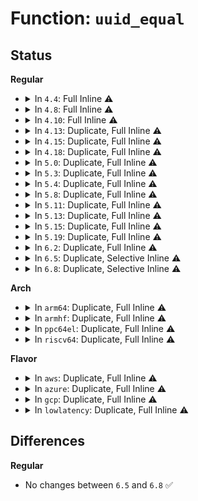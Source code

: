 # Function: <code>uuid_equal</code>

## Status
<b>Regular</b>
<ul>
<li>
<details>
<summary>In <code>4.4</code>: Full Inline ⚠️</summary>

**Collision:** Unique Static

**Inline:** Full

**Transformation:** False

**Instances:**

```
In drivers/md/md.c (ffffffff81694208)
Location: drivers/md/md.c:803
Inline: True
```
</details>
</li>
<li>
<details>
<summary>In <code>4.8</code>: Full Inline ⚠️</summary>

**Collision:** Unique Static

**Inline:** Full

**Transformation:** False

**Instances:**

```
In drivers/md/md.c (ffffffff816f4cda)
Location: drivers/md/md.c:803
Inline: True
```
</details>
</li>
<li>
<details>
<summary>In <code>4.10</code>: Full Inline ⚠️</summary>

**Collision:** Unique Static

**Inline:** Full

**Transformation:** False

**Instances:**

```
In drivers/md/md.c (ffffffff81726490)
Location: drivers/md/md.c:833
Inline: True
```
</details>
</li>
<li>
<details>
<summary>In <code>4.13</code>: Duplicate, Full Inline ⚠️</summary>

**Collision:** Static Duplication

**Inline:** Full

**Transformation:** False

**Instances:**

```
In security/integrity/ima/ima_policy.c (ffffffff813f9756)
Location: include/linux/uuid.h:58
Inline: True
Inline callers:
  - security/integrity/ima/ima_policy.c:ima_parse_rule
  - security/integrity/ima/ima_policy.c:ima_match_policy
```
```
In block/partitions/ldm.c (ffffffff8143f980)
Location: include/linux/uuid.h:58
Inline: True
Inline callers:
  - block/partitions/ldm.c:ldm_partition
  - block/partitions/ldm.c:ldm_partition
```
</details>
</li>
<li>
<details>
<summary>In <code>4.15</code>: Duplicate, Full Inline ⚠️</summary>

**Collision:** Static Duplication

**Inline:** Full

**Transformation:** False

**Instances:**

```
In security/integrity/ima/ima_policy.c (ffffffff81421be8)
Location: include/linux/uuid.h:58
Inline: True
Inline callers:
  - security/integrity/ima/ima_policy.c:ima_parse_rule
  - security/integrity/ima/ima_policy.c:ima_match_policy
```
```
In block/partitions/ldm.c (ffffffff8146be14)
Location: include/linux/uuid.h:58
Inline: True
Inline callers:
  - block/partitions/ldm.c:ldm_partition
  - block/partitions/ldm.c:ldm_partition
```
</details>
</li>
<li>
<details>
<summary>In <code>4.18</code>: Duplicate, Full Inline ⚠️</summary>

**Collision:** Static Duplication

**Inline:** Full

**Transformation:** False

**Instances:**

```
In security/integrity/ima/ima_policy.c (ffffffff8145445f)
Location: include/linux/uuid.h:59
Inline: True
Inline callers:
  - security/integrity/ima/ima_policy.c:ima_parse_rule
  - security/integrity/ima/ima_policy.c:ima_match_policy
```
```
In block/partitions/ldm.c (ffffffff8149ee8b)
Location: include/linux/uuid.h:59
Inline: True
Inline callers:
  - block/partitions/ldm.c:ldm_partition
  - block/partitions/ldm.c:ldm_partition
```
</details>
</li>
<li>
<details>
<summary>In <code>5.0</code>: Duplicate, Full Inline ⚠️</summary>

**Collision:** Static Duplication

**Inline:** Full

**Transformation:** False

**Instances:**

```
In security/integrity/ima/ima_policy.c (ffffffff8147119c)
Location: include/linux/uuid.h:59
Inline: True
Inline callers:
  - security/integrity/ima/ima_policy.c:ima_parse_rule
  - security/integrity/ima/ima_policy.c:ima_match_policy
```
```
In block/partitions/ldm.c (ffffffff814b9233)
Location: include/linux/uuid.h:59
Inline: True
Inline callers:
  - block/partitions/ldm.c:ldm_partition
  - block/partitions/ldm.c:ldm_partition
```
</details>
</li>
<li>
<details>
<summary>In <code>5.3</code>: Duplicate, Full Inline ⚠️</summary>

**Collision:** Static Duplication

**Inline:** Full

**Transformation:** False

**Instances:**

```
In security/integrity/ima/ima_policy.c (ffffffff8149ebcf)
Location: include/linux/uuid.h:51
Inline: True
Inline callers:
  - security/integrity/ima/ima_policy.c:ima_parse_rule
  - security/integrity/ima/ima_policy.c:ima_match_policy
```
```
In block/partitions/ldm.c (ffffffff814e7e2a)
Location: include/linux/uuid.h:51
Inline: True
Inline callers:
  - block/partitions/ldm.c:ldm_partition
  - block/partitions/ldm.c:ldm_validate_privheads
```
</details>
</li>
<li>
<details>
<summary>In <code>5.4</code>: Duplicate, Full Inline ⚠️</summary>

**Collision:** Static Duplication

**Inline:** Full

**Transformation:** False

**Instances:**

```
In security/integrity/ima/ima_policy.c (ffffffff814b972f)
Location: include/linux/uuid.h:51
Inline: True
Inline callers:
  - security/integrity/ima/ima_policy.c:ima_parse_rule
  - security/integrity/ima/ima_policy.c:ima_match_policy
```
```
In block/partitions/ldm.c (ffffffff815011fa)
Location: include/linux/uuid.h:51
Inline: True
Inline callers:
  - block/partitions/ldm.c:ldm_partition
  - block/partitions/ldm.c:ldm_validate_privheads
```
</details>
</li>
<li>
<details>
<summary>In <code>5.8</code>: Duplicate, Full Inline ⚠️</summary>

**Collision:** Static Duplication

**Inline:** Full

**Transformation:** False

**Instances:**

```
In security/integrity/ima/ima_policy.c (ffffffff8151993c)
Location: include/linux/uuid.h:61
Inline: True
Inline callers:
  - security/integrity/ima/ima_policy.c:ima_parse_rule
```
```
In block/partitions/ldm.c (ffffffff815610aa)
Location: include/linux/uuid.h:61
Inline: True
Inline callers:
  - block/partitions/ldm.c:ldm_create_data_partitions
  - block/partitions/ldm.c:ldm_validate_privheads
```
```
In drivers/vfio/pci/vfio_pci.c (ffffffff818a38c3)
Location: include/linux/uuid.h:61
Inline: True
Inline callers:
  - drivers/vfio/pci/vfio_pci.c:vfio_pci_validate_vf_token
  - drivers/vfio/pci/vfio_pci.c:vfio_pci_validate_vf_token
```
</details>
</li>
<li>
<details>
<summary>In <code>5.11</code>: Duplicate, Full Inline ⚠️</summary>

**Collision:** Static Duplication

**Inline:** Full

**Transformation:** False

**Instances:**

```
In security/integrity/ima/ima_policy.c (ffffffff81536c1f)
Location: include/linux/uuid.h:61
Inline: True
Inline callers:
  - security/integrity/ima/ima_policy.c:ima_parse_rule
```
```
In block/partitions/ldm.c (ffffffff8157cb9a)
Location: include/linux/uuid.h:61
Inline: True
Inline callers:
  - block/partitions/ldm.c:ldm_create_data_partitions
  - block/partitions/ldm.c:ldm_validate_privheads
```
```
In lib/pldmfw/pldmfw.c (ffffffff8160afe0)
Location: include/linux/uuid.h:61
Inline: True
Inline callers:
  - lib/pldmfw/pldmfw.c:pldm_parse_header
```
```
In drivers/vfio/pci/vfio_pci.c (ffffffff818b28a3)
Location: include/linux/uuid.h:61
Inline: True
Inline callers:
  - drivers/vfio/pci/vfio_pci.c:vfio_pci_validate_vf_token
  - drivers/vfio/pci/vfio_pci.c:vfio_pci_validate_vf_token
```
</details>
</li>
<li>
<details>
<summary>In <code>5.13</code>: Duplicate, Full Inline ⚠️</summary>

**Collision:** Static Duplication

**Inline:** Full

**Transformation:** False

**Instances:**

```
In security/integrity/ima/ima_policy.c (ffffffff8153ea83)
Location: include/linux/uuid.h:61
Inline: True
Inline callers:
  - security/integrity/ima/ima_policy.c:ima_parse_rule
```
```
In block/partitions/ldm.c (ffffffff815845f8)
Location: include/linux/uuid.h:61
Inline: True
Inline callers:
  - block/partitions/ldm.c:ldm_create_data_partitions
  - block/partitions/ldm.c:ldm_validate_privheads
```
```
In lib/pldmfw/pldmfw.c (ffffffff815ee0c3)
Location: include/linux/uuid.h:61
Inline: True
Inline callers:
  - lib/pldmfw/pldmfw.c:pldm_parse_header
```
```
In drivers/vfio/pci/vfio_pci.c (ffffffff81895b97)
Location: include/linux/uuid.h:61
Inline: True
Inline callers:
  - drivers/vfio/pci/vfio_pci.c:vfio_pci_validate_vf_token
  - drivers/vfio/pci/vfio_pci.c:vfio_pci_validate_vf_token
```
</details>
</li>
<li>
<details>
<summary>In <code>5.15</code>: Duplicate, Full Inline ⚠️</summary>

**Collision:** Static Duplication

**Inline:** Full

**Transformation:** False

**Instances:**

```
In security/integrity/ima/ima_policy.c (ffffffff8159e222)
Location: include/linux/uuid.h:61
Inline: True
Inline callers:
  - security/integrity/ima/ima_policy.c:ima_parse_rule
```
```
In block/partitions/ldm.c (ffffffff815e9dd8)
Location: include/linux/uuid.h:61
Inline: True
Inline callers:
  - block/partitions/ldm.c:ldm_create_data_partitions
  - block/partitions/ldm.c:ldm_validate_privheads
```
```
In lib/pldmfw/pldmfw.c (ffffffff8165b183)
Location: include/linux/uuid.h:61
Inline: True
Inline callers:
  - lib/pldmfw/pldmfw.c:pldm_parse_header
```
```
In drivers/vfio/pci/vfio_pci_core.c (ffffffff81929b37)
Location: include/linux/uuid.h:61
Inline: True
Inline callers:
  - drivers/vfio/pci/vfio_pci_core.c:vfio_pci_validate_vf_token
  - drivers/vfio/pci/vfio_pci_core.c:vfio_pci_validate_vf_token
```
</details>
</li>
<li>
<details>
<summary>In <code>5.19</code>: Duplicate, Full Inline ⚠️</summary>

**Collision:** Static Duplication

**Inline:** Full

**Transformation:** False

**Instances:**

```
In security/integrity/ima/ima_policy.c (ffffffff816432f3)
Location: include/linux/uuid.h:61
Inline: True
Inline callers:
  - security/integrity/ima/ima_policy.c:ima_parse_rule
  - security/integrity/ima/ima_policy.c:ima_match_rules
```
```
In block/partitions/ldm.c (ffffffff81699728)
Location: include/linux/uuid.h:61
Inline: True
Inline callers:
  - block/partitions/ldm.c:ldm_create_data_partitions
  - block/partitions/ldm.c:ldm_validate_privheads
```
```
In lib/pldmfw/pldmfw.c (ffffffff81774012)
Location: include/linux/uuid.h:61
Inline: True
Inline callers:
  - lib/pldmfw/pldmfw.c:pldm_parse_header
```
```
In drivers/nvdimm/namespace_devs.c (ffffffff819e015a)
Location: include/linux/uuid.h:61
Inline: True
Inline callers:
  - drivers/nvdimm/namespace_devs.c:scan_labels
  - drivers/nvdimm/namespace_devs.c:select_pmem_id
  - drivers/nvdimm/namespace_devs.c:has_uuid_at_pos
  - drivers/nvdimm/namespace_devs.c:is_uuid_busy
```
```
In drivers/nvdimm/label.c (0)
Location: include/linux/uuid.h:61
Inline: False
```
```
In drivers/nvdimm/btt_devs.c (ffffffff819e5611)
Location: include/linux/uuid.h:61
Inline: True
Inline callers:
  - drivers/nvdimm/btt_devs.c:nd_btt_arena_is_valid
  - drivers/nvdimm/btt_devs.c:nd_btt_arena_is_valid
```
```
In drivers/vfio/pci/vfio_pci_core.c (ffffffff81a7ff96)
Location: include/linux/uuid.h:61
Inline: True
Inline callers:
  - drivers/vfio/pci/vfio_pci_core.c:vfio_pci_validate_vf_token
  - drivers/vfio/pci/vfio_pci_core.c:vfio_pci_validate_vf_token
```
</details>
</li>
<li>
<details>
<summary>In <code>6.2</code>: Duplicate, Full Inline ⚠️</summary>

**Collision:** Static Duplication

**Inline:** Full

**Transformation:** False

**Instances:**

```
In security/integrity/ima/ima_policy.c (ffffffff816fb5b3)
Location: include/linux/uuid.h:61
Inline: True
Inline callers:
  - security/integrity/ima/ima_policy.c:ima_parse_rule
  - security/integrity/ima/ima_policy.c:ima_match_rules
```
```
In block/partitions/ldm.c (ffffffff81758b38)
Location: include/linux/uuid.h:61
Inline: True
Inline callers:
  - block/partitions/ldm.c:ldm_create_data_partitions
  - block/partitions/ldm.c:ldm_validate_privheads
```
```
In lib/pldmfw/pldmfw.c (ffffffff818a4af2)
Location: include/linux/uuid.h:61
Inline: True
Inline callers:
  - lib/pldmfw/pldmfw.c:pldm_parse_header
```
```
In drivers/nvdimm/namespace_devs.c (ffffffff81b5bb81)
Location: include/linux/uuid.h:61
Inline: True
Inline callers:
  - drivers/nvdimm/namespace_devs.c:scan_labels
  - drivers/nvdimm/namespace_devs.c:select_pmem_id
  - drivers/nvdimm/namespace_devs.c:has_uuid_at_pos
  - drivers/nvdimm/namespace_devs.c:is_uuid_busy
```
```
In drivers/nvdimm/label.c (0)
Location: include/linux/uuid.h:61
Inline: False
```
```
In drivers/nvdimm/btt_devs.c (ffffffff81b614b1)
Location: include/linux/uuid.h:61
Inline: True
Inline callers:
  - drivers/nvdimm/btt_devs.c:nd_btt_arena_is_valid
  - drivers/nvdimm/btt_devs.c:nd_btt_arena_is_valid
```
</details>
</li>
<li>
<details>
<summary>In <code>6.5</code>: Duplicate, Selective Inline ⚠️</summary>

```c
bool uuid_equal(const uuid_t *u1, const uuid_t *u2);
```

**Collision:** Static Duplication

**Inline:** Selective

**Transformation:** False

**Instances:**

```
In security/integrity/ima/ima_policy.c (ffffffff81735688)
Location: include/linux/uuid.h:71
Inline: True
Inline callers:
  - security/integrity/ima/ima_policy.c:ima_parse_rule
  - security/integrity/ima/ima_policy.c:ima_match_rules
```
```
In block/partitions/ldm.c (ffffffff81796035)
Location: include/linux/uuid.h:71
Inline: True
Inline callers:
  - block/partitions/ldm.c:ldm_create_data_partitions
Direct callers:
  - block/partitions/ldm.c:ldm_validate_privheads
```
```
In lib/pldmfw/pldmfw.c (ffffffff818e76f2)
Location: include/linux/uuid.h:71
Inline: True
Inline callers:
  - lib/pldmfw/pldmfw.c:pldm_parse_header
```
```
In drivers/nvdimm/namespace_devs.c (ffffffff81baf13c)
Location: include/linux/uuid.h:71
Inline: True
Inline callers:
  - drivers/nvdimm/namespace_devs.c:scan_labels
  - drivers/nvdimm/namespace_devs.c:select_pmem_id
  - drivers/nvdimm/namespace_devs.c:has_uuid_at_pos
  - drivers/nvdimm/namespace_devs.c:is_uuid_busy
```
```
In drivers/nvdimm/label.c (0)
Location: include/linux/uuid.h:71
Inline: False
```
```
In drivers/nvdimm/btt_devs.c (ffffffff81bb4a6b)
Location: include/linux/uuid.h:71
Inline: True
Inline callers:
  - drivers/nvdimm/btt_devs.c:nd_btt_arena_is_valid
  - drivers/nvdimm/btt_devs.c:nd_btt_arena_is_valid
```
**Symbols:**

```
ffffffff81794880-ffffffff817948b5: uuid_equal (STB_LOCAL)
```
</details>
</li>
<li>
<details>
<summary>In <code>6.8</code>: Duplicate, Selective Inline ⚠️</summary>

```c
bool uuid_equal(const uuid_t *u1, const uuid_t *u2);
```

**Collision:** Static Duplication

**Inline:** Selective

**Transformation:** False

**Instances:**

```
In security/integrity/ima/ima_policy.c (ffffffff81776168)
Location: include/linux/uuid.h:71
Inline: True
Inline callers:
  - security/integrity/ima/ima_policy.c:ima_parse_rule
```
```
In block/partitions/ldm.c (ffffffff817d99a5)
Location: include/linux/uuid.h:71
Inline: True
Inline callers:
  - block/partitions/ldm.c:ldm_create_data_partitions
Direct callers:
  - block/partitions/ldm.c:ldm_validate_privheads
```
```
In lib/pldmfw/pldmfw.c (ffffffff8192e732)
Location: include/linux/uuid.h:71
Inline: True
Inline callers:
  - lib/pldmfw/pldmfw.c:pldm_parse_header
```
```
In drivers/nvdimm/namespace_devs.c (ffffffff81c0350c)
Location: include/linux/uuid.h:71
Inline: True
Inline callers:
  - drivers/nvdimm/namespace_devs.c:scan_labels
  - drivers/nvdimm/namespace_devs.c:select_pmem_id
  - drivers/nvdimm/namespace_devs.c:has_uuid_at_pos
  - drivers/nvdimm/namespace_devs.c:is_uuid_busy
```
```
In drivers/nvdimm/label.c (0)
Location: include/linux/uuid.h:71
Inline: False
```
```
In drivers/nvdimm/btt_devs.c (ffffffff81c08feb)
Location: include/linux/uuid.h:71
Inline: True
Inline callers:
  - drivers/nvdimm/btt_devs.c:nd_btt_arena_is_valid
  - drivers/nvdimm/btt_devs.c:nd_btt_arena_is_valid
```
**Symbols:**

```
ffffffff817d81e0-ffffffff817d8215: uuid_equal (STB_LOCAL)
```
</details>
</li>
</ul>
<b>Arch</b>
<ul>
<li>
<details>
<summary>In <code>arm64</code>: Duplicate, Full Inline ⚠️</summary>

**Collision:** Static Duplication

**Inline:** Full

**Transformation:** False

**Instances:**

```
In security/integrity/ima/ima_policy.c (ffff8000105b16e8)
Location: include/linux/uuid.h:51
Inline: True
Inline callers:
  - security/integrity/ima/ima_policy.c:ima_parse_rule
  - security/integrity/ima/ima_policy.c:ima_match_policy
```
```
In block/partitions/ldm.c (ffff8000106033d0)
Location: include/linux/uuid.h:51
Inline: True
Inline callers:
  - block/partitions/ldm.c:ldm_partition
  - block/partitions/ldm.c:ldm_partition
```
</details>
</li>
<li>
<details>
<summary>In <code>armhf</code>: Duplicate, Full Inline ⚠️</summary>

**Collision:** Static Duplication

**Inline:** Full

**Transformation:** False

**Instances:**

```
In security/integrity/ima/ima_policy.c (c0760cc4)
Location: include/linux/uuid.h:51
Inline: True
Inline callers:
  - security/integrity/ima/ima_policy.c:ima_parse_rule
  - security/integrity/ima/ima_policy.c:ima_match_policy
```
```
In block/partitions/ldm.c (c07ae95c)
Location: include/linux/uuid.h:51
Inline: True
Inline callers:
  - block/partitions/ldm.c:ldm_partition
  - block/partitions/ldm.c:ldm_validate_privheads
```
</details>
</li>
<li>
<details>
<summary>In <code>ppc64el</code>: Duplicate, Full Inline ⚠️</summary>

**Collision:** Static Duplication

**Inline:** Full

**Transformation:** False

**Instances:**

```
In security/integrity/ima/ima_policy.c (c00000000073163c)
Location: include/linux/uuid.h:51
Inline: True
Inline callers:
  - security/integrity/ima/ima_policy.c:ima_parse_rule
  - security/integrity/ima/ima_policy.c:ima_match_policy
```
```
In block/partitions/ldm.c (c00000000079ec00)
Location: include/linux/uuid.h:51
Inline: True
Inline callers:
  - block/partitions/ldm.c:ldm_partition
  - block/partitions/ldm.c:ldm_validate_privheads
```
</details>
</li>
<li>
<details>
<summary>In <code>riscv64</code>: Duplicate, Full Inline ⚠️</summary>

**Collision:** Static Duplication

**Inline:** Full

**Transformation:** False

**Instances:**

```
In security/integrity/ima/ima_policy.c (ffffffe0003f8e90)
Location: include/linux/uuid.h:51
Inline: True
Inline callers:
  - security/integrity/ima/ima_policy.c:ima_parse_rule
  - security/integrity/ima/ima_policy.c:ima_match_policy
```
```
In block/partitions/ldm.c (ffffffe00043e960)
Location: include/linux/uuid.h:51
Inline: True
Inline callers:
  - block/partitions/ldm.c:ldm_partition
  - block/partitions/ldm.c:ldm_validate_privheads
```
</details>
</li>
</ul>
<b>Flavor</b>
<ul>
<li>
<details>
<summary>In <code>aws</code>: Duplicate, Full Inline ⚠️</summary>

**Collision:** Static Duplication

**Inline:** Full

**Transformation:** False

**Instances:**

```
In security/integrity/ima/ima_policy.c (ffffffff814b1d0f)
Location: include/linux/uuid.h:51
Inline: True
Inline callers:
  - security/integrity/ima/ima_policy.c:ima_parse_rule
  - security/integrity/ima/ima_policy.c:ima_match_policy
```
```
In block/partitions/ldm.c (ffffffff814f97da)
Location: include/linux/uuid.h:51
Inline: True
Inline callers:
  - block/partitions/ldm.c:ldm_partition
  - block/partitions/ldm.c:ldm_validate_privheads
```
```
In drivers/nvme/host/core.c (ffffffff81746cc8)
Location: include/linux/uuid.h:51
Inline: True
Inline callers:
  - drivers/nvme/host/core.c:nvme_alloc_ns_head
  - drivers/nvme/host/core.c:nvme_ns_id_attrs_are_visible
  - drivers/nvme/host/core.c:uuid_show
  - drivers/nvme/host/core.c:wwid_show
  - drivers/nvme/host/core.c:nvme_ns_ids_equal
```
</details>
</li>
<li>
<details>
<summary>In <code>azure</code>: Duplicate, Full Inline ⚠️</summary>

**Collision:** Static Duplication

**Inline:** Full

**Transformation:** False

**Instances:**

```
In security/integrity/ima/ima_policy.c (ffffffff814a272f)
Location: include/linux/uuid.h:51
Inline: True
Inline callers:
  - security/integrity/ima/ima_policy.c:ima_parse_rule
  - security/integrity/ima/ima_policy.c:ima_match_policy
```
```
In block/partitions/ldm.c (ffffffff814e9cea)
Location: include/linux/uuid.h:51
Inline: True
Inline callers:
  - block/partitions/ldm.c:ldm_partition
  - block/partitions/ldm.c:ldm_validate_privheads
```
```
In drivers/nvme/host/core.c (ffffffff81728948)
Location: include/linux/uuid.h:51
Inline: True
Inline callers:
  - drivers/nvme/host/core.c:nvme_alloc_ns_head
  - drivers/nvme/host/core.c:nvme_ns_id_attrs_are_visible
  - drivers/nvme/host/core.c:uuid_show
  - drivers/nvme/host/core.c:wwid_show
  - drivers/nvme/host/core.c:nvme_ns_ids_equal
```
</details>
</li>
<li>
<details>
<summary>In <code>gcp</code>: Duplicate, Full Inline ⚠️</summary>

**Collision:** Static Duplication

**Inline:** Full

**Transformation:** False

**Instances:**

```
In security/integrity/ima/ima_policy.c (ffffffff814add9f)
Location: include/linux/uuid.h:51
Inline: True
Inline callers:
  - security/integrity/ima/ima_policy.c:ima_parse_rule
  - security/integrity/ima/ima_policy.c:ima_match_policy
```
```
In block/partitions/ldm.c (ffffffff814f586a)
Location: include/linux/uuid.h:51
Inline: True
Inline callers:
  - block/partitions/ldm.c:ldm_partition
  - block/partitions/ldm.c:ldm_validate_privheads
```
</details>
</li>
<li>
<details>
<summary>In <code>lowlatency</code>: Duplicate, Full Inline ⚠️</summary>

**Collision:** Static Duplication

**Inline:** Full

**Transformation:** False

**Instances:**

```
In security/integrity/ima/ima_policy.c (ffffffff814c67ef)
Location: include/linux/uuid.h:51
Inline: True
Inline callers:
  - security/integrity/ima/ima_policy.c:ima_parse_rule
  - security/integrity/ima/ima_policy.c:ima_match_policy
```
```
In block/partitions/ldm.c (ffffffff8150e8ca)
Location: include/linux/uuid.h:51
Inline: True
Inline callers:
  - block/partitions/ldm.c:ldm_partition
  - block/partitions/ldm.c:ldm_validate_privheads
```
</details>
</li>
</ul>

## Differences
<b>Regular</b>
<ul>
<li>
No changes between <code>6.5</code> and <code>6.8</code> ✅
</li>
</ul>
